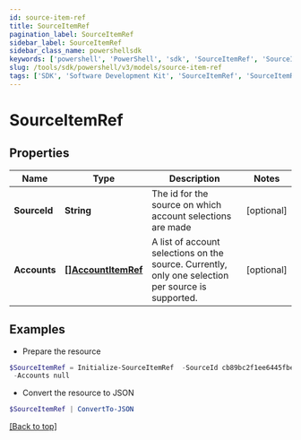 ```yaml
---
id: source-item-ref
title: SourceItemRef
pagination_label: SourceItemRef
sidebar_label: SourceItemRef
sidebar_class_name: powershellsdk
keywords: ['powershell', 'PowerShell', 'sdk', 'SourceItemRef', 'SourceItemRef'] 
slug: /tools/sdk/powershell/v3/models/source-item-ref
tags: ['SDK', 'Software Development Kit', 'SourceItemRef', 'SourceItemRef']
---
```



# SourceItemRef

## Properties

Name | Type | Description | Notes
------------ | ------------- | ------------- | -------------
**SourceId** | **String** | The id for the source on which account selections are made | [optional] 
**Accounts** | [**[]AccountItemRef**](account-item-ref) | A list of account selections on the source. Currently, only one selection per source is supported. | [optional] 

## Examples

- Prepare the resource
```powershell
$SourceItemRef = Initialize-SourceItemRef  -SourceId cb89bc2f1ee6445fbea12224c526ba3a `
 -Accounts null
```

- Convert the resource to JSON
```powershell
$SourceItemRef | ConvertTo-JSON
```


[[Back to top]](#) 

